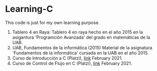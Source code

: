 # Learning-C
This code is just for my own learning purpose.

1. Tablero 4 en Raya:
   Tablero 4 en raya hecho en el año 2015 en la asigantura 'Programción Avanzada' del grado en matemáticas de la UAB.
2. UAB, Fundamentos de la informática (2015)
   Material de la asignatura 'Fundamentos de la informática' cursada en la UAB en el año 2015.
3. Curso de Introducción a C (Platzi), [link](https://platzi.com/clases/lenguaje-c/)
   February 2021. 
4. Curso de Control de Flujo en C (Platzi), [link](https://platzi.com/clases/flujo-c/)
   February 2021.
